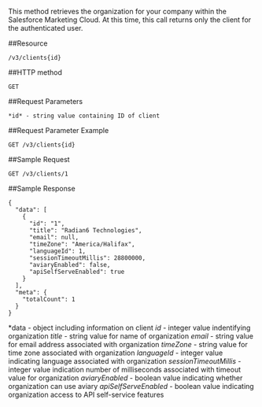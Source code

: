 This method retrieves the organization for your company within the Salesforce Marketing Cloud. At this time, this call returns only the client for the authenticated user.

##Resource

	/v3/clients{id}

##HTTP method

	GET

##Request Parameters

	*id* - string value containing ID of client

##Request Parameter Example

	GET /v3/clients{id}

##Sample Request
```
GET /v3/clients/1
```

##Sample Response
```
{
  "data": [
    {
      "id": "1",
      "title": "Radian6 Technologies",
      "email": null,
      "timeZone": "America/Halifax",
      "languageId": 1,
      "sessionTimeoutMillis": 28800000,
      "aviaryEnabled": false,
      "apiSelfServeEnabled": true
    }
  ],
  "meta": {
    "totalCount": 1
  }
}
```
  *data - object including information on client
    *id* - integer value indentifying organization
    *title* - string value for name of organization
    *email* - string value for email address associated with organization
    *timeZone* - string value for time zone associated with organization
    *languageId* - integer value indicating language associated with organization
    *sessionTimeoutMillis* - integer value indication number of milliseconds associated with timeout value for organization
    *aviaryEnabled* - boolean value indicating whether organization can use aviary
    *apiSelfServeEnabled* - boolean value indicating organization access to API self-service features